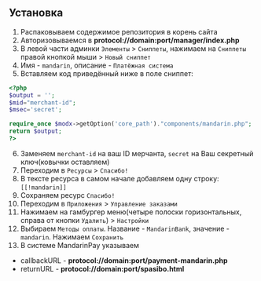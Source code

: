 ## Установка

1. Распаковываем содержимое репозитория в корень сайта
2. Авторизовываемся в **protocol://domain:port/manager/index.php**
3. В левой части админки `Элементы` > `Сниппеты`, нажимаем на `Сниппеты` правой кнопкой мыши > `Новый сниппет`
4. Имя - `mandarin`, описание - `Платёжная система`
5. Вставляем код приведённый ниже в поле сниппет:
```php
<?php
$output = '';
$mid="merchant-id";
$msec='secret';

require_once $modx->getOption('core_path')."components/mandarin.php";
return $output;
?>
```
6. Заменяем `merchant-id` на ваш ID мерчанта, `secret` на Ваш секретный ключ(ковычки оставляем)
7. Переходим в `Ресурсы` > `Спасибо!`
8. В тексте ресурса в самом начале добавляем одну строку: `[[!mandarin]]`
9. Сохраняем ресурс `Спасибо!`
10. Переходим в `Приложения` > `Управление заказами`
11. Нажимаем на гамбургер меню(четыре полоски горизонтальных, справа от кнопки `Удалить`) > `Настройки`
12. Выбираем `Методы оплаты`. Название - `MandarinBank`, значение - `mandarin`. Нажимаем `Сохранить`
13. В системе MandarinPay указываем
- callbackURL - **protocol://domain:port/payment-mandarin.php**
- returnURL - **protocol://domain:port/spasibo.html**
